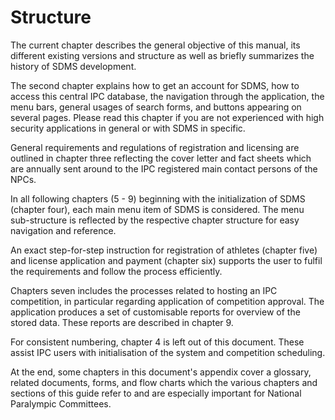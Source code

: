 # Structure
<!-- TODO:
1. Correct links to other page & enable link in _sidebar.md
-->
The current chapter describes the general objective of this manual, its different existing versions and structure as well as briefly summarizes the history of SDMS development.

The second chapter explains how to get an account for SDMS, how to access this central IPC database, the navigation through the application, the menu bars, general usages of search forms, and buttons appearing on several pages. Please read this chapter if you are not experienced with high security applications in general or with SDMS in specific.

General requirements and regulations of registration and licensing are outlined in chapter three reflecting the cover letter and fact sheets which are annually sent around to the IPC registered main contact persons of the NPCs.

In all following chapters (5 - 9) beginning with the initialization of SDMS (chapter four), each main menu item of SDMS is considered. The menu sub-structure is reflected by the respective chapter structure for easy navigation and reference.

An exact step-for-step instruction for registration of athletes (chapter five) and license application and payment (chapter six) supports the user to fulfil the requirements and follow the process efficiently.

Chapters seven includes the processes related to hosting an IPC competition, in particular regarding application of competition approval. The application produces a set of customisable reports for overview of the stored data. These reports are described in chapter 9.

For consistent numbering, chapter 4 is left out of this document. These assist IPC users with initialisation of the system and competition scheduling.

At the end, some chapters in this document's appendix cover a glossary, related documents, forms, and flow charts which the various chapters and sections of this guide refer to and are especially important for National Paralympic Committees.
